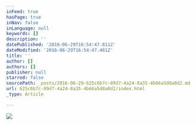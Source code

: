 ```yaml
---
inFeed: true
hasPage: true
inNav: false
inLanguage: null
keywords: []
description: ''
datePublished: '2016-06-29T16:54:47.811Z'
dateModified: '2016-06-29T16:54:47.481Z'
title: ''
author: []
authors: []
publisher: null
starred: false
sourcePath: _posts/2016-06-29-625c6b7c-89d7-4a24-8a35-4b66a5d8a0d2.md
url: 625c6b7c-89d7-4a24-8a35-4b66a5d8a0d2/index.html
_type: Article

---
```

![](https://the-grid-user-content.s3-us-west-2.amazonaws.com/b7776cdc-8fc1-485f-8c5a-07b10830309e.jpg)